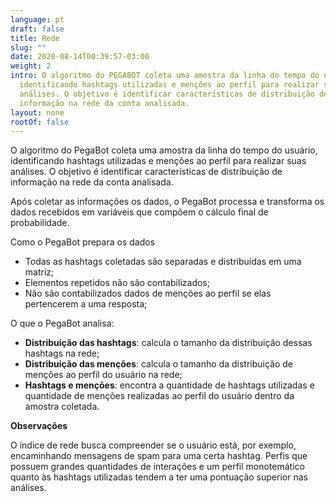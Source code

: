 ```yaml
---
language: pt
draft: false
title: Rede
slug: ""
date: 2020-08-14T00:39:57-03:00
weight: 2
intro: O algoritmo do PEGABOT coleta uma amostra da linha do tempo do usuário,
  identificando hashtags utilizadas e menções ao perfil para realizar suas
  análises. O objetivo é identificar características de distribuição de
  informação na rede da conta analisada.
layout: none
rootOf: false
---
```

O algoritmo do PegaBot coleta uma amostra da linha do tempo do usuário, identificando hashtags utilizadas e menções ao perfil para realizar suas análises. O objetivo é identificar características de distribuição de informação na rede da conta analisada.

Após coletar as informações os dados, o PegaBot processa e transforma os dados recebidos em variáveis que compõem o cálculo final de probabilidade.

Como o PegaBot prepara os dados

- Todas as hashtags coletadas são separadas e distribuídas em uma matriz;
- Elementos repetidos não são contabilizados;
- Não são contabilizados dados de menções ao perfil se elas pertencerem a uma resposta;

O que o PegaBot analisa:

- **Distribuição das hashtags**: calcula o tamanho da distribuição dessas hashtags na rede;
- **Distribuição das menções**: calcula o tamanho da distribuição de menções ao perfil do usuário na rede;
- **Hashtags e menções**: encontra a quantidade de hashtags utilizadas e quantidade de menções realizadas ao perfil do usuário dentro da amostra coletada.

**Observações**

O índice de rede busca compreender se o usuário está, por exemplo, encaminhando mensagens de spam para uma certa hashtag. Perfis que possuem grandes quantidades de interações e um perfil monotemático quanto às hashtags utilizadas tendem a ter uma pontuação superior nas análises.

